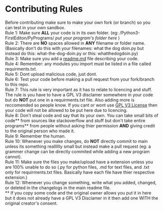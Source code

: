 # Contributing Rules
Before contributing make sure to make your own fork (or branch) so you can test in your own sandbox.  
Rule 1: Make sure **ALL** your code is in its own folder. (eg: /Python3-FirstEditon/PyPrograms/ _put your program's folder here_ )  
Rule 2: There are **NO** spaces allowed in **ANY** filename or folder name. (Basically don't do this with your filenames: what the dog doin.py but instead do this: what-the-dog-doin.py or this: whatthedogdoin.py)  
Rule 3: Make sure you add a [readme.md](../readme.md) file describing your code.  
Rule 4: Remember: any modules you import must be listed in a file called requirments.txt.  
Rule 5: Dont upload malicious code, just dont.  
Rule 6: Test your code before making a pull request from your fork/branch to this repo.  
Rule 7: This rule is very important as it has to relate to licencing and stuff. The rule is you have to have a GPL V3 disclamer somewhere in your code but do **NOT** put one in a requirments.txt file. Also adding more is reccomended so people know. If you cant or wont use [GPL V3 License](../LICENSE) then your code will not be allowed to be put here due to licencing.  
Rule 8: Don't steal code and say that its your own. You can take small bits of code** from sources like stackoverflow and stuff but don't take entire programs** from people without asking thier permission **AND** giving credit to the original person who made it.  
Rule 9: Remember the human.  
Rule 10: Whenever you make changes, do **NOT** directly commit to main unless its something realllllly small but instead make a pull request (eg: a grammer change can be directly commited while adding a new program cannot).  
Rule 11: Make sure the files you make/upload have a extension unless you are 100% unable to do so (.py for python files, .md for text files, and .txt only for requirments.txt files. Basically have each file have thier respective extension.)  
Rule 12: Whenever you change something, write what you added, changed, or deleted in the changelogs in the main readme file.  
** If you copy some code and the original owner allows you put it in here but it does not already have a GPL V3 Disclamer in it then add one WITH the original creator's consent.  
